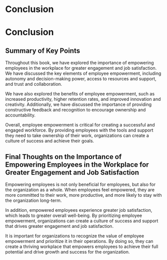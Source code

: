 # Conclusion

Conclusion
==========

Summary of Key Points
---------------------

Throughout this book, we have explored the importance of empowering employees in the workplace for greater engagement and job satisfaction. We have discussed the key elements of employee empowerment, including autonomy and decision-making power, access to resources and support, and trust and collaboration.

We have also explored the benefits of employee empowerment, such as increased productivity, higher retention rates, and improved innovation and creativity. Additionally, we have discussed the importance of providing constructive feedback and recognition to encourage ownership and accountability.

Overall, employee empowerment is critical for creating a successful and engaged workforce. By providing employees with the tools and support they need to take ownership of their work, organizations can create a culture of success and achieve their goals.

Final Thoughts on the Importance of Empowering Employees in the Workplace for Greater Engagement and Job Satisfaction
---------------------------------------------------------------------------------------------------------------------

Empowering employees is not only beneficial for employees, but also for the organization as a whole. When employees feel empowered, they are more committed to their work, more productive, and more likely to stay with the organization long-term.

In addition, empowered employees experience greater job satisfaction, which leads to greater overall well-being. By prioritizing employee empowerment, organizations can create a culture of success and support that drives greater engagement and job satisfaction.

It is important for organizations to recognize the value of employee empowerment and prioritize it in their operations. By doing so, they can create a thriving workplace that empowers employees to achieve their full potential and drive growth and success for the organization.